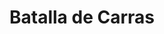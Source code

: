 ﻿---
title: "Batalla de Carras"
permalink: periodes_205.html
layout: periode
dataInici: -53
sidebar: periodes
pares:
  - id: 8
    title: "República romana"
    dataInici: "(-509)"
    dataFi: "(-27)"

fills:
jocsPrincipals:
jocsEscenaris:
jocsEpoca:
  - title: "Lost Battles"
    bggId: 83325
    escenari: "Carrhae"

  - title: "Battles of the Ancient World Volume II"
    bggId: 20617
    escenari: "Carrhae"

  - title: "Ancient Battles Deluxe Expansion Kit 1: Elephants at War"
    bggId: 37563
    escenari: "Carrhae"

jocsEpocaEscenaris:
---
